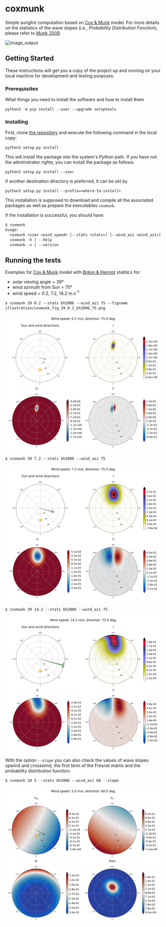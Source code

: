 # coxmunk

Simple sunglint computation based on [Cox & Munk](https://www.osapublishing.org/josa/abstract.cfm?uri=josa-44-11-838) model.
For more details on the statistics of the wave slopes (i.e., *Probability Distribution Function*), please refer to [Munk 2009](https://www.annualreviews.org/doi/abs/10.1146/annurev.marine.010908.163940).

![image_output](illustration/sunglint_examples_sza3_optimized.gif)

## Getting Started

These instructions will get you a copy of the project up and running on your local machine for development and testing purposes.

### Prerequisites

What things you need to install the software and how to install them

```
python3 -m pip install --user --upgrade setuptools
```

### Installing

First, clone [the repository](https://github.com/Tristanovsk/coxmunk#) and execute the following command in the
local copy:

```
python3 setup.py install 
```

This will install the package into the system's Python path.
If you have not the administrator rights, you can install the package as follows:

```
python3 setup.py install --user
```

If another destination directory is preferred, it can be set by

```
python3 setup.py install --prefix=<where-to-install>
```

This installation is supposed to download
and compile all the associated packages as well as prepare the executables `coxmunk`.

If the installation is successful, you should have:
```
$ coxmunk
Usage:
  coxmunk <sza> <wind_speed> [--stats <stats>] [--wind_azi <wind_azi>]
  coxmunk -h | --help
  coxmunk -v | --version
```

## Running the tests

Examples for [Cox & Munk](https://www.osapublishing.org/josa/abstract.cfm?uri=josa-44-11-838) model with [Bréon & Henriot](https://agupubs.onlinelibrary.wiley.com/doi/full/10.1029/2005JC003343) statitics for:
- solar vieving angle = 39°
- wind azimuth from Sun = 75°
- wind speed = 0.2, 7.2, 14.2 m.s<sup>-1</sup>

```
$ coxmunk 39 0.2 --stats bh2006 --wind_azi 75 --figname illustration/coxmunk_fig_39_0.2_bh2006_75.png
```

![image_output](illustration/coxmunk_fig_39_0.2_bh2006_75.png)


```
$ coxmunk 39 7.2 --stats bh2006 --wind_azi 75
```

![image_output](illustration/coxmunk_fig_39_7.2_bh2006_75.png)



```
$ coxmunk 39 14.2 --stats bh2006 --wind_azi 75
```

![image_output](illustration/coxmunk_fig_39_14.2_bh2006_75.png)

With the option `--slope` you can also check
 the values of wave slopes upwind and crosswind,
 the first term of the Fresnel matrix and the probability distribution function:

```
$ coxmunk 20 5 --stats bh2006 --wind_azi 60 --slope
```

![image_output](illustration/coxmunk_fig_sza20_ws5_wazi60_bh2006--slope.png)

